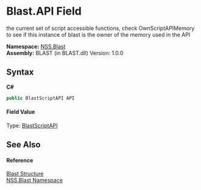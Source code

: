# Blast.API Field
 

the current set of script accessible functions, check OwnScriptAPIMemory to see if this instance of blast is the owner of the memory used in the API

**Namespace:**&nbsp;<a href="N_NSS_Blast">NSS.Blast</a><br />**Assembly:**&nbsp;BLAST (in BLAST.dll) Version: 1.0.0

## Syntax

**C#**<br />
``` C#
public BlastScriptAPI API
```


#### Field Value
Type: <a href="T_NSS_Blast_BlastScriptAPI">BlastScriptAPI</a>

## See Also


#### Reference
<a href="T_NSS_Blast_Blast">Blast Structure</a><br /><a href="N_NSS_Blast">NSS.Blast Namespace</a><br />